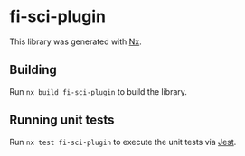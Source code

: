 # fi-sci-plugin

This library was generated with [Nx](https://nx.dev).

## Building

Run `nx build fi-sci-plugin` to build the library.

## Running unit tests

Run `nx test fi-sci-plugin` to execute the unit tests via [Jest](https://jestjs.io).
